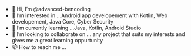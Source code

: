 - 👋 Hi, I’m @advanced-bencoding
- 👀 I’m interested in ...Android app developement with Kotlin, Web developement, Java Core, Cyber Security
- 🌱 I’m currently learning ...Java, Kotlin, Android Studio
- 💞️ I’m looking to collaborate on ... any project that suits my interests and gives me a great learning oppurtunity
- 📫 How to reach me ...

<!---
advanced-bencoding/advanced-bencoding is a ✨ special ✨ repository because its `README.md` (this file) appears on your GitHub profile.
You can click the Preview link to take a look at your changes.
--->
